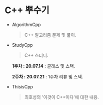 # C++ 뿌수기

* AlgorithmCpp

  > C++ 알고리즘 문제 및 풀이.

* StudyCpp

  > C++ 스터디.

  **1주차 : 20.07.14**  : 클래스 및 스택.

  **2주차 : 20.07.21**  : 1주차 리뷰 및 스택.

* ThisisCpp

  > 최호성의 '이것이 C++이다'에 대한 내용.


